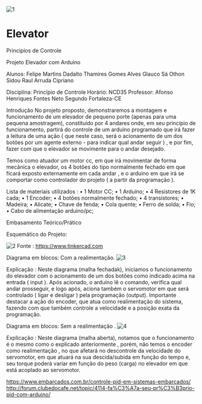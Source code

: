 ![1](https://user-images.githubusercontent.com/33551239/33103385-3d8c8a4e-cf09-11e7-96d7-3ac707fc3986.jpg)











# Elevator
Principios de Controle

Projeto Elevador com Arduino 

Alunos: 
   Felipe Martins Dadalto
   Thamires Gomes Alves 
   Glauco Sá Othon Sidou
   Raul Arruda Cipriano 

Disciplina: 
Princípio de Controle 
Horário: NCD35
Professor: Afonso Henriques Fontes Neto Segundo
Fortaleza-CE


Introdução
No projeto proposto, demonstraremos a montagem e funcionamento de um elevador de pequeno porte (apenas para uma pequena amostragem), constituído por 4 andares onde, em seu princípio de funcionamento, partirá do controle de um arduino programado que irá fazer a leitura de uma ação ( que neste caso, será o acionamento de um dos botões por um agente externo - para indicar qual andar seguir ) , e por fim, fazer com que o elevador se movimente para o andar desejado.

Temos como atuador um motor cc, em que irá movimentar de forma mecânica o elevador, os 4 botões do tipo normalmente fechado em que ficará exposto externamente em cada andar , e o arduino em que irá se comportar como controlador do projeto ( a partir da programação ). 


Lista de materiais utilizados :
•	1 Motor CC;
•	1 Arduino; 
•	4 Resistores de 1K cada; 
•	1 Encoder; 
•	4 botões normalmente fechado; 
•	4 transistores;
•	Madeira;
•	Alicate;
•	Chave de fenda;
•	Cola quente;
•	Ferro de solda;
•	Fio;
•	Cabo de alimentação arduino/pc;

Embasamento Teórico/Prático

Esquemático do Projeto:

![2](https://user-images.githubusercontent.com/33551239/33103455-8f58f5f6-cf09-11e7-8641-8a6ccda01437.png)
                                        Fonte : https://www.tinkercad.com




Diagrama em blocos: Com a realimentação.
![3](https://user-images.githubusercontent.com/33551239/33103517-d9f70a58-cf09-11e7-8593-9b397ffebf40.png)

Explicação : Neste diagrama (malha fechadak), iniciamos o funcionamento do elevador com o acionamento de um dos botões como indicado acima na entrada ( input ). Após acionado, o arduíno lê o comando, verifica qual andar prosseguir, e logo após, aciona também o servomotor em que será controlado ( ligar e desligar ) pela programação (output). Importante destacar a ação do encoder, que atua como realimentação do sistema, fazendo com que também controle a velocidade e a posição exata da programação.

Diagrama em blocos: Sem a realimentação .
![4](https://user-images.githubusercontent.com/33551239/33103534-fce89e64-cf09-11e7-869a-93fae6b80baa.png)

Explicação : Neste diagrama (malha aberta), notamos que o funcionamento é o mesmo como o explicado anteriormente , porém, não temos o encoder como realimentação , no que afetará no descontrole da velocidade do servomotor, em que atuará na sua descida/subida em função do tempo e, seu torque poderá variar em função do peso (carga) no elevador em que está acoplado ao servomotor. 



https://www.embarcados.com.br/controle-pid-em-sistemas-embarcados/
http://forum.clubedocafe.net/topic/4114-fa%C3%A7a-seu-pr%C3%B3prio-pid-com-arduino/
